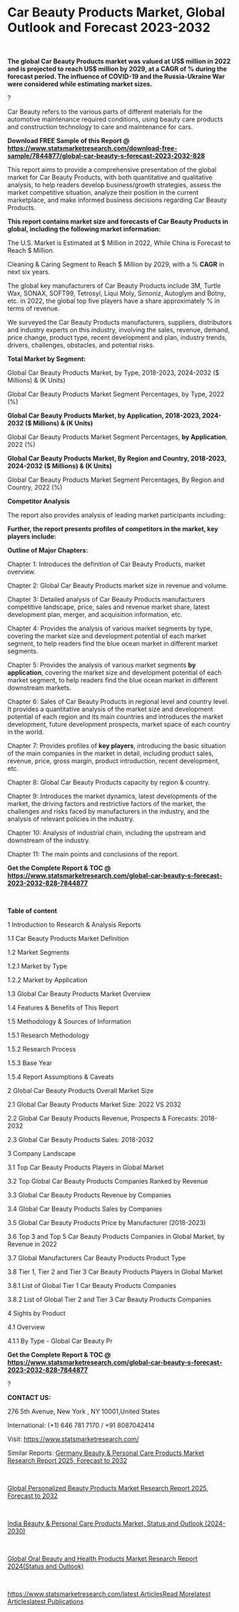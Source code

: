 <h1>Car Beauty Products Market, Global Outlook and Forecast 2023-2032</h1><br/><p><strong>The global Car Beauty Products market was valued at US$ million in 2022 and is projected to reach US$ million by 2029, at a <strong>CAGR</strong> of % during the forecast period. The influence of COVID-19 and the Russia-Ukraine War were considered while estimating market sizes.</strong></p>
 
 
 
 <p>? </p>
 
 
 
 <p>Car Beauty refers to the various parts of different materials for the automotive maintenance required conditions, using beauty care products and construction technology to care and maintenance for cars.</p>
 
 
 
 <p><strong>Download FREE Sample of this Report @ <a href="https://www.statsmarketresearch.com/download-free-sample/7844877/global-car-beauty-s-forecast-2023-2032-828">https://www.statsmarketresearch.com/download-free-sample/7844877/global-car-beauty-s-forecast-2023-2032-828</a></strong></p>
 
 
 
 <p>This report aims to provide a comprehensive presentation of the global market for Car Beauty Products, with both quantitative and qualitative analysis, to help readers develop business/growth strategies, assess the market competitive situation, analyze their position in the current marketplace, and make informed business decisions regarding Car Beauty Products.</p>
 
 
 
 <p><strong>This report contains market size and forecasts of Car Beauty Products in global, including the following market information:</strong></p>
 
 
 
 <p>The U.S. Market is Estimated at $ Million in 2022, While China is Forecast to Reach $ Million.</p>
 
 
 
 <p>Cleaning & Caring Segment to Reach $ Million by 2029, with a % <strong>CAGR</strong> in next six years.</p>
 
 
 
 <p>The global key manufacturers of Car Beauty Products include 3M, Turtle Wax, SONAX, SOFT99, Tetrosyl, Liqui Moly, Simoniz, Autoglym and Botny, etc. in 2022, the global top five players have a share approximately % in terms of revenue.</p>
 
 
 
 <p>We surveyed the Car Beauty Products manufacturers, suppliers, distributors and industry experts on this industry, involving the sales, revenue, demand, price change, product type, recent development and plan, industry trends, drivers, challenges, obstacles, and potential risks.</p>
 
 
 
 <p><strong>Total Market by Segment:</strong></p>
 
 
 
 <p>Global Car Beauty Products Market, by Type, 2018-2023, 2024-2032 ($ Millions) & (K Units)</p>
 
 
 
 <p>Global Car Beauty Products Market Segment Percentages, by Type, 2022 (%)</p>
 
 
 
 <p><strong>Global Car Beauty Products Market, <strong>by Application</strong>, 2018-2023, 2024-2032 ($ Millions) & (K Units)</strong></p>
 
 
 
 <p>Global Car Beauty Products Market Segment Percentages, <strong>by Application</strong>, 2022 (%)</p>
 
 
 
 <p><strong>Global Car Beauty Products Market, By Region and Country, 2018-2023, 2024-2032 ($ Millions) & (K Units)</strong></p>
 
 
 
 <p>Global Car Beauty Products Market Segment Percentages, By Region and Country, 2022 (%)</p>
 
 
 
 <p><strong>Competitor Analysis</strong></p>
 
 
 
 <p>The report also provides analysis of leading market participants including:</p>
 
 
 
 <p><strong>Further, the report presents profiles of competitors in the market, <strong>key players</strong> include:</strong></p>
 
 
 
 <p><strong>Outline of Major Chapters:</strong></p>
 
 
 
 <p>Chapter 1: Introduces the definition of Car Beauty Products, market overview.</p>
 
 
 
 <p>Chapter 2: Global Car Beauty Products market size in revenue and volume.</p>
 
 
 
 <p>Chapter 3: Detailed analysis of Car Beauty Products manufacturers competitive landscape, price, sales and revenue market share, latest development plan, merger, and acquisition information, etc.</p>
 
 
 
 <p>Chapter 4: Provides the analysis of various market segments by type, covering the market size and development potential of each market segment, to help readers find the blue ocean market in different market segments.</p>
 
 
 
 <p>Chapter 5: Provides the analysis of various market segments <strong>by application</strong>, covering the market size and development potential of each market segment, to help readers find the blue ocean market in different downstream markets.</p>
 
 
 
 <p>Chapter 6: Sales of Car Beauty Products in regional level and country level. It provides a quantitative analysis of the market size and development potential of each region and its main countries and introduces the market development, future development prospects, market space of each country in the world.</p>
 
 
 
 <p>Chapter 7: Provides profiles of <strong>key players</strong>, introducing the basic situation of the main companies in the market in detail, including product sales, revenue, price, gross margin, product introduction, recent development, etc.</p>
 
 
 
 <p>Chapter 8: Global Car Beauty Products capacity by region & country.</p>
 
 
 
 <p>Chapter 9: Introduces the market dynamics, latest developments of the market, the driving factors and restrictive factors of the market, the challenges and risks faced by manufacturers in the industry, and the analysis of relevant policies in the industry.</p>
 
 
 
 <p>Chapter 10: Analysis of industrial chain, including the upstream and downstream of the industry.</p>
 
 
 
 <p>Chapter 11: The main points and conclusions of the report.</p>
 
 
 
 <div><b>Get the Complete Report & TOC @ <a href="https://www.statsmarketresearch.com/global-car-beauty-s-forecast-2023-2032-828-7844877">https://www.statsmarketresearch.com/global-car-beauty-s-forecast-2023-2032-828-7844877</a></b></div>
 
 
 
 <p><br />
 
 <b>Table of content</b></p>
 
 
 
 <p>1 Introduction to Research & Analysis Reports<br />
 
 1.1 Car Beauty Products Market Definition<br />
 
 1.2 Market Segments<br />
 
 1.2.1 Market by Type<br />
 
 1.2.2 Market by Application<br />
 
 1.3 Global Car Beauty Products Market Overview<br />
 
 1.4 Features & Benefits of This Report<br />
 
 1.5 Methodology & Sources of Information<br />
 
 1.5.1 Research Methodology<br />
 
 1.5.2 Research Process<br />
 
 1.5.3 Base Year<br />
 
 1.5.4 Report Assumptions & Caveats<br />
 
 2 Global Car Beauty Products Overall Market Size<br />
 
 2.1 Global Car Beauty Products Market Size: 2022 VS 2032<br />
 
 2.2 Global Car Beauty Products Revenue, Prospects & Forecasts: 2018-2032<br />
 
 2.3 Global Car Beauty Products Sales: 2018-2032<br />
 
 3 Company Landscape<br />
 
 3.1 Top Car Beauty Products Players in Global Market<br />
 
 3.2 Top Global Car Beauty Products Companies Ranked by Revenue<br />
 
 3.3 Global Car Beauty Products Revenue by Companies<br />
 
 3.4 Global Car Beauty Products Sales by Companies<br />
 
 3.5 Global Car Beauty Products Price by Manufacturer (2018-2023)<br />
 
 3.6 Top 3 and Top 5 Car Beauty Products Companies in Global Market, by Revenue in 2022<br />
 
 3.7 Global Manufacturers Car Beauty Products Product Type<br />
 
 3.8 Tier 1, Tier 2 and Tier 3 Car Beauty Products Players in Global Market<br />
 
 3.8.1 List of Global Tier 1 Car Beauty Products Companies<br />
 
 3.8.2 List of Global Tier 2 and Tier 3 Car Beauty Products Companies<br />
 
 4 Sights by Product<br />
 
 4.1 Overview<br />
 
 4.1.1 By Type - Global Car Beauty Pr</p>
 
 
 
 <div><b>Get the Complete Report & TOC @ <a href="https://www.statsmarketresearch.com/global-car-beauty-s-forecast-2023-2032-828-7844877">https://www.statsmarketresearch.com/global-car-beauty-s-forecast-2023-2032-828-7844877</a></b></div>
 
 
 
 <p>? </p>
 
 
 
 <p><b>CONTACT US:</b><br />
 
 276 5th Avenue, New York , NY 10001,United States<br />
 
 International: (+1) 646 781 7170 / +91 8087042414<br />
 
 Visit: <a href="https://www.statsmarketresearch.com/">https://www.statsmarketresearch.com/</a><br />
 
 Similar Reports: <a href="https://www.statsmarketresearch.com/global-car-beauty-s-forecast-2023-2032-828-7844877">Germany Beauty & Personal Care Products Market Research Report 2025, Forecast to 2032</a><br />
 
 <br />
 
 <a href="https://www.statsmarketresearch.com/global-car-beauty-s-forecast-2023-2032-828-7844877">Global Personalized Beauty Products Market Research Report 2025, Forecast to 2032</a><br />
 
 <br />
 
 <a href="https://www.statsmarketresearch.com/global-car-beauty-s-forecast-2023-2032-828-7844877">India Beauty & Personal Care Products Market, Status and Outlook (2024-2030)</a><br />
 
 <br />
 
 <a href="https://www.statsmarketresearch.com/global-car-beauty-s-forecast-2023-2032-828-7844877">Global Oral Beauty and Health Products Market Research Report 2024(Status and Outlook)</a><br />
 
 <br />
 
 <a href="https://gyeongbokgung.com">https://www.statsmarketresearch.com/</a><a href="https://hallyeomaritime.com">latest Articles</a><a href="https://jingwansa.com">Read More</a><a href="https://nguoiviet.jp/">latest Articles</a><a href="https://www.intelmarketresearch.com/">latest Publications</a></p>